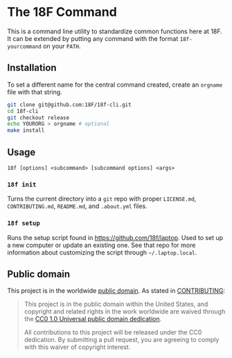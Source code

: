 # The 18F Command

This is a command line utility to standardize common functions here at 18F. It can be extended by putting any command with the format `18f-yourcommand` on your `PATH`.

## Installation

To set a different name for the central command created, create an `orgname` file with that string.

```bash
git clone git@github.com:18F/18f-cli.git
cd 18f-cli
git checkout release
echo YOURORG > orgname # optional
make install
```

## Usage

```
18f [options] <subcommand> [subcommand options] <args>
```

### `18f init`

Turns the current directory into a `git` repo with proper `LICENSE.md`, `CONTRIBUTING.md`, `README.md`, and `.about.yml` files.

### `18f setup`

Runs the setup script found in https://github.com/18f/laptop. Used to set up a new computer or update an existing one. See that repo for more information about customizing the script through `~/.laptop.local`.

## Public domain

This project is in the worldwide [public domain](LICENSE.md). As stated in [CONTRIBUTING](CONTRIBUTING.md):

> This project is in the public domain within the United States, and copyright and related rights in the work worldwide are waived through the [CC0 1.0 Universal public domain dedication](https://creativecommons.org/publicdomain/zero/1.0/).
>
> All contributions to this project will be released under the CC0 dedication. By submitting a pull request, you are agreeing to comply with this waiver of copyright interest.
